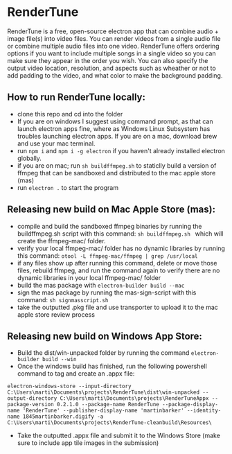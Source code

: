 # RenderTune

RenderTune is a free, open-source electron app that can combine audio + image file(s) into video files. You can render videos from a single audio file or combine multiple audio files into one video. RenderTune offers ordering options if you want to include multiple songs in a single video so you can make sure they appear in the order you wish. You can also specify the output video location, resolution, and aspects such as wheather or not to add padding to the video, and what color to make the background padding.

## How to run RenderTune locally:
- clone this repo and cd into the folder
- If you are on windows I suggest using command prompt, as that can launch electron apps fine, where as Windows Linux Subsystem has troubles launching electron apps. If you are on a mac, download brew and use your mac terminal.
- run `npm i` and `npm i -g electron` if you haven't already installed electron globally.
- if you are on mac; run `sh buildffmpeg.sh` to staticlly build a version of ffmpeg that can be sandboxed and distributed to the mac apple store (mas)
- run `electron .` to start the program

## Releasing new build on Mac Apple Store (mas):
- compile and build the sandboxed ffmpeg binaries by running the buildffmpeg.sh script with this command: `sh buildffmpeg.sh ` which will create the ffmpeg-mac/ folder.
- verify your local ffmpeg-mac/ folder has no dynamic libraries by running this command: `otool -L ffmpeg-mac/ffmpeg | grep /usr/local`
- if any files show up after running this command, delete or move those files, rebuild ffmpeg, and run the command again to verify there are no dynamic libraries in your local ffmpeg-mac/ folder
- build the mas package with `electron-builder build --mac`
- sign the mas package by running the mas-sign-script with this command: `sh signmasscript.sh`
- take the outputted .pkg file and use transporter to upload it to the mac apple store review process

## Releasing new build on Windows App Store:
- Build the dist/win-unpacked folder by running the command `electron-builder build --win`
- Once the windows build has finished, run the following powershell command to tag and create an .appx file:
```
electron-windows-store --input-directory C:\Users\marti\Documents\projects\RenderTune\dist\win-unpacked --output-directory C:\Users\marti\Documents\projects\RenderTuneAppx --package-version 0.2.1.0 --package-name RenderTune --package-display-name 'RenderTune' --publisher-display-name 'martinbarker' --identity-name 1845martinbarker.digify -a C:\Users\marti\Documents\projects\RenderTune-cleanbuild\Resources\
```
- Take the outputted .appx file and submit it to the Windows Store (make sure to include app tile images in the submission)
